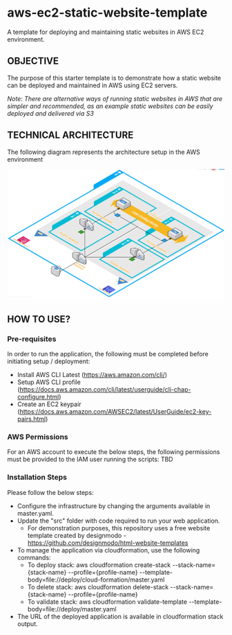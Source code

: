 # aws-ec2-static-website-template
A template for deploying and maintaining static websites in AWS EC2 environment.

## OBJECTIVE
The purpose of this starter template is to demonstrate how a static website can be deployed and maintained in AWS using EC2 servers.

_Note: There are alternative ways of running static websites in AWS that are simpler and recommended, as an example static websites can be easily deployed and delivered via S3_

## TECHNICAL ARCHITECTURE
The following diagram represents the architecture setup in the AWS environment

![Infrastructure Diagram](images/aws-simple-ec2-app.png)

## HOW TO USE?

### Pre-requisites
In order to run the application, the following must be completed before initiating setup / deployment:
* Install AWS CLI Latest (https://aws.amazon.com/cli/)
* Setup AWS CLI profile (https://docs.aws.amazon.com/cli/latest/userguide/cli-chap-configure.html)
* Create an EC2 keypair (https://docs.aws.amazon.com/AWSEC2/latest/UserGuide/ec2-key-pairs.html)

### AWS Permissions
For an AWS account to execute the below steps, the following permissions must be provided to the IAM user running the scripts:
TBD

### Installation Steps
Please follow the below steps:
* Configure the infrastructure by changing the arguments available in master.yaml. 
* Update the "src" folder with code required to run your web application.
    * For demonstration purposes, this repository uses a free website template created by designmodo - https://github.com/designmodo/html-website-templates
* To manage the application via cloudformation, use the following commands:
    * To deploy stack: aws cloudformation create-stack --stack-name={stack-name} --profile={profile-name} --template-body=file://deploy/cloud-formation/master.yaml
    * To delete stack: aws cloudformation delete-stack --stack-name={stack-name} --profile={profile-name}
    * To validate stack: aws cloudformation validate-template --template-body=file://deploy/master.yaml
* The URL of the deployed application is available in cloudformation stack output.
